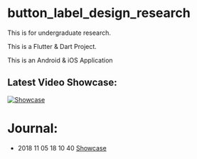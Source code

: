 # button_label_design_research

This is for undergraduate research. 

This is a Flutter & Dart Project. 

This is an Android & iOS Application

## Latest Video Showcase: 
[![Showcase](https://img.youtube.com/vi/irvfZU3S8iM/0.jpg)](https://www.youtube.com/watch?time_continue=1&v=irvfZU3S8iM)

# Journal: 
- 2018 11 05 18 10 40 [Showcase](https://www.youtube.com/watch?v=irvfZU3S8iM&feature=youtu.be)
